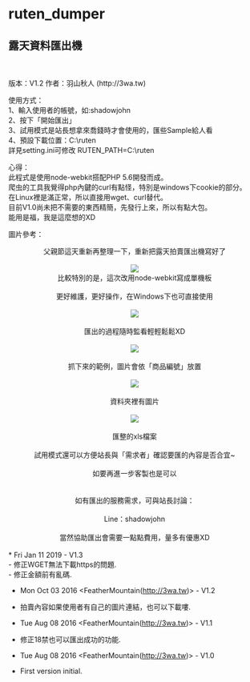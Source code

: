 # ruten_dumper
<h2>露天資料匯出機</h2>
<br>
<br>
版本：V1.2
作者：羽山秋人 (http://3wa.tw)

使用方式：<br>
1、輸入使用者的帳號，如:shadowjohn<br>
2、按下「開始匯出」<br>
3、試用模式是站長想拿來喬錢時才會使用的，匯些Sample給人看<br>
4、預設下載位置：C:\ruten<br>
   詳見setting.ini可修改
   RUTEN_PATH=C:\ruten

心得：<br>
    此程式是使用node-webkit搭配PHP 5.6開發而成。<br>
爬虫的工具我覺得php內鍵的curl有點怪，特別是windows下cookie的部分。<br>
在Linux裡是滿正常，所以直接用wget、curl替代。<br>
目前V1.0尚未把不需要的東西精簡，先發行上來，所以有點大包。<br>
能用是福，我是這麼想的XD<br>

圖片參考：<br>
<center>
父親節這天重新再整理一下，重新把露天拍賣匯出機寫好了<br>
<br>
<img src="http://3wa.tw/photo/small.php?w_size=850&compassion=95&file_name=users/shadow/20160808_234409_0.png&noshow=1">
<br>
比較特別的是，這次改用node-webkit寫成單機板<br>
<br>
更好維護，更好操作，在Windows下也可直接使用<br>
<br>
<img src="http://3wa.tw/photo/small.php?w_size=850&compassion=95&file_name=users/shadow/20160809_084715_0.png&noshow=1"><br>
<br>
匯出的過程隨時監看輕輕鬆鬆XD<br>
<br>
<img src="http://3wa.tw/photo/small.php?w_size=850&compassion=95&file_name=users/shadow/20160808_234409_1.png&noshow=1"><br>
<br>
抓下來的範例，圖片會依「商品編號」放置<br>
<br>
<img src="http://3wa.tw/photo/small.php?w_size=850&compassion=95&file_name=users/shadow/20160808_234409_2.png&noshow=1"><br>
<br>
資料夾裡有圖片<br>
<br>
<img src="http://3wa.tw/photo/small.php?w_size=850&compassion=95&file_name=users/shadow/20160808_235906_0.png&noshow=1"><br>
<br>
匯整的xls檔案<br>
<br>
試用模式還可以方便站長與「需求者」確認要匯的內容是否合宜~<br>
<br>
如要再進一步客製也是可以<br>
<br>
<br>
如有匯出的服務需求，可與站長討論：<br>
<br>
Line：shadowjohn<br>
<br>
當然協助匯出會需要一點點費用，量多有優惠XD<br>
</center>
<br>
* Fri Jan 11 2019 <FeatherMountain(http://3wa.tw)> - V1.3<br>
- 修正WGET無法下載https的問題.<br>
- 修正金額前有亂碼.<br>

* Mon Oct 03 2016 <FeatherMountain(http://3wa.tw)> - V1.2<br>
- 拍賣內容如果使用者有自己的圖片連結，也可以下載嘍.<br>    

* Tue Aug 08 2016 <FeatherMountain(http://3wa.tw)> - V1.1<br>
- 修正18禁也可以匯出成功的功能.<br>    

* Tue Aug 08 2016 <FeatherMountain(http://3wa.tw)> - V1.0<br>
- First version initial.<br>                  
